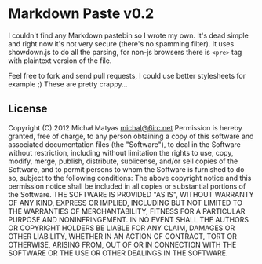 Markdown Paste v0.2
===================

I couldn't find any Markdown pastebin so I wrote my own. It's dead simple and right now it's not very secure (there's no spamming filter). 
It uses showdown.js to do all the parsing, for non-js browsers there is `<pre>` tag with plaintext version of the file.

Feel free to fork and send pull requests, I could use better stylesheets for example ;) These are pretty crappy...


License
-------

Copyright (C) 2012 Michał Matyas <michal@6irc.net>
Permission is hereby granted, free of charge, to any person obtaining a copy of this software and associated documentation files (the "Software"), to deal in the Software without restriction, including without limitation the rights to use, copy, modify, merge, publish, distribute, sublicense, and/or sell copies of the Software, and to permit persons to whom the Software is furnished to do so, subject to the following conditions:
The above copyright notice and this permission notice shall be included in all copies or substantial portions of the Software.
THE SOFTWARE IS PROVIDED "AS IS", WITHOUT WARRANTY OF ANY KIND, EXPRESS OR IMPLIED, INCLUDING BUT NOT LIMITED TO THE WARRANTIES OF MERCHANTABILITY, FITNESS FOR A PARTICULAR PURPOSE AND NONINFRINGEMENT. IN NO EVENT SHALL THE AUTHORS OR COPYRIGHT HOLDERS BE LIABLE FOR ANY CLAIM, DAMAGES OR OTHER LIABILITY, WHETHER IN AN ACTION OF CONTRACT, TORT OR OTHERWISE, ARISING FROM, OUT OF OR IN CONNECTION WITH THE SOFTWARE OR THE USE OR OTHER DEALINGS IN THE SOFTWARE.
